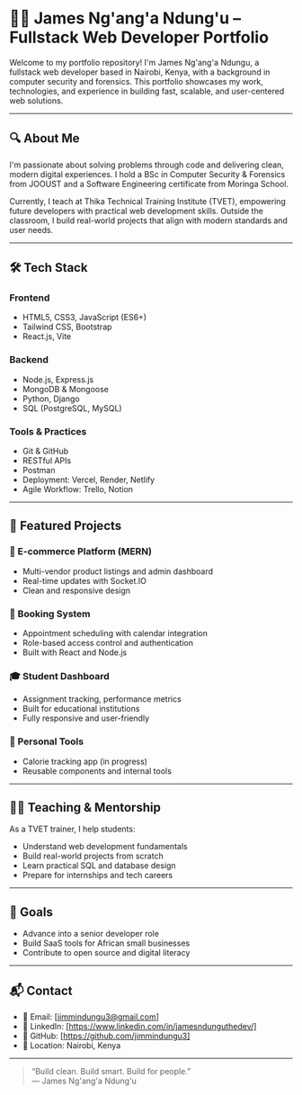 # 🧑‍💻 James Ng'ang'a Ndung'u – Fullstack Web Developer Portfolio

Welcome to my portfolio repository! I'm James Ng'ang'a Ndungu, a fullstack web developer based in Nairobi, Kenya, with a background in computer security and forensics. This portfolio showcases my work, technologies, and experience in building fast, scalable, and user-centered web solutions.

---

## 🔍 About Me

I'm passionate about solving problems through code and delivering clean, modern digital experiences. I hold a BSc in Computer Security & Forensics from JOOUST and a Software Engineering certificate from Moringa School.

Currently, I teach at Thika Technical Training Institute (TVET), empowering future developers with practical web development skills. Outside the classroom, I build real-world projects that align with modern standards and user needs.

---

## 🛠 Tech Stack

### Frontend
- HTML5, CSS3, JavaScript (ES6+)
- Tailwind CSS, Bootstrap
- React.js, Vite

### Backend
- Node.js, Express.js
- MongoDB & Mongoose
- Python, Django
- SQL (PostgreSQL, MySQL)

### Tools & Practices
- Git & GitHub
- RESTful APIs
- Postman
- Deployment: Vercel, Render, Netlify
- Agile Workflow: Trello, Notion

---

## 📁 Featured Projects

### 🛒 E-commerce Platform (MERN)
- Multi-vendor product listings and admin dashboard
- Real-time updates with Socket.IO
- Clean and responsive design

### 📅 Booking System
- Appointment scheduling with calendar integration
- Role-based access control and authentication
- Built with React and Node.js

### 🎓 Student Dashboard
- Assignment tracking, performance metrics
- Built for educational institutions
- Fully responsive and user-friendly

### 🧮 Personal Tools
- Calorie tracking app (in progress)
- Reusable components and internal tools

---

## 👨‍🏫 Teaching & Mentorship

As a TVET trainer, I help students:
- Understand web development fundamentals
- Build real-world projects from scratch
- Learn practical SQL and database design
- Prepare for internships and tech careers

---

## 🎯 Goals

- Advance into a senior developer role
- Build SaaS tools for African small businesses
- Contribute to open source and digital literacy

---

## 📬 Contact

- 📧 Email: [jimmindungu3@gmail.com]
- 💼 LinkedIn: [https://www.linkedin.com/in/jamesndunguthedev/]
- 🐙 GitHub: [https://github.com/jimmindungu3]
- 📍 Location: Nairobi, Kenya

---

> “Build clean. Build smart. Build for people.”  
> — James Ng'ang'a Ndung'u
